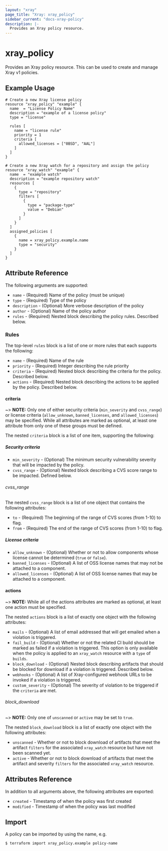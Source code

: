 ```yaml
---
layout: "xray"
page_title: "Xray: xray_policy"
sidebar_current: "docs-xray-policy"
description: |-
  Provides an Xray policy resource.
---
```


# xray_policy

Provides an Xray policy resource. This can be used to create and manage Xray v1 policies.

## Example Usage

```hcl
# Create a new Xray license policy
resource "xray_policy" "example" {
  name  = "License Policy Name"
  description = "example of a license policy"
  type = "license"

  rules [
    name = "license rule"
    priority = 1
    criteria [
      allowed_licenses = ["0BSD", "AAL"]
    ]
  ]
}

# Create a new Xray watch for a repository and assign the policy
resource "xray_watch" "example" {
  name  = "example watch"
  description = "example repository watch"
  resources [
    {
      type = "repository"
      filters [
        {
          type = "package-type"
          value = "Debian"
        }
      ]
    }
  ]
  assigned_policies [
    {
      name = xray_policy.example.name
      type = "security"
    }
  ]
}
```

## Attribute Reference

The following arguments are supported:

* `name` - (Required) Name of the policy (must be unique)
* `type` - (Required) Type of the policy
* `description` - (Optional) More verbose description of the policy
* `author` - (Optional) Name of the policy author
* `rules` - (Required) Nested block describing the policy rules. Described below.

### Rules

The top-level `rules` block is a list of one or more rules that each supports the following:

* `name` - (Required) Name of the rule
* `priority` - (Required) Integer describing the rule priority
* `criteria` - (Required) Nested block describing the criteria for the policy. Described below.
* `actions` - (Required) Nested block describing the actions to be applied by the policy. Described below.

#### criteria

~> **NOTE:** Only one of either security criteria (`min_severity` and `cvss_range`) or license criteria (`allow_unknown`,
`banned_licenses`, and `allowed_licenses`) may be specified. While all attributes are marked as optional, at least one
attribute from only one of these groups must be defined.

The nested `criteria` block is a list of one item, supporting the following:

##### Security criteria

* `min_severity` - (Optional) The minimum security vulnerability severity that will be impacted by the policy.
* `cvss_range` - (Optional) Nested block describing a CVS score range to be impacted. Defined below.

###### cvss_range

The nested `cvss_range` block is a list of one object that contains the following attributes:

* `to` - (Required) The beginning of the range of CVS scores (from 1-10) to flag.
* `from` - (Required) The end of the range of CVS scores (from 1-10) to flag.

##### License criteria

* `allow_unknown` - (Optional) Whether or not to allow components whose license cannot be determined (`true` or `false`).
* `banned_licenses` - (Optional) A list of OSS license names that may not be attached to a component.
* `allowed_licenses` - (Optional) A list of OSS license names that may be attached to a component.

#### actions

~> **NOTE:** While all of the actions attributes are marked as optional, at least one action must be specified.

The nested `actions` block is a list of exactly one object with the following attributes:

* `mails` - (Optional) A list of email addressed that will get emailed when a violation is triggered.
* `fail_build` - (Optional) Whether or not the related CI build should be marked as failed if a violation is triggered. This option is only available when the policy is applied to an `xray_watch` resource with a `type` of `builds`.
* `block_download` - (Optional) Nested block describing artifacts that should be blocked for download if a violation is triggered. Described below.
* `webhooks` - (Optional) A list of Xray-configured webhook URLs to be invoked if a violation is triggered.
* `custom_severity` - (Optional) The severity of violation to be triggered if the `criteria` are met.

###### block_download

~> **NOTE:** Only one of `unscanned` or `active` may be set to `true`.

The nested `block_download` block is a list of exactly one object with the following attributes:

* `unscanned` - Whether or not to block download of artifacts that meet the artifact `filters` for the associated `xray_watch` resource but have not been scanned yet.
* `active` - Whether or not to block download of artifacts that meet the artifact and severity `filters` for the associated `xray_watch` resource.


## Attributes Reference

In addition to all arguments above, the following attributes are exported:

* `created` - Timestamp of when the policy was first created
* `modified` - Timestamp of when the policy was last modified

## Import

A policy can be imported by using the name, e.g.

```
$ terraform import xray_policy.example policy-name
```
